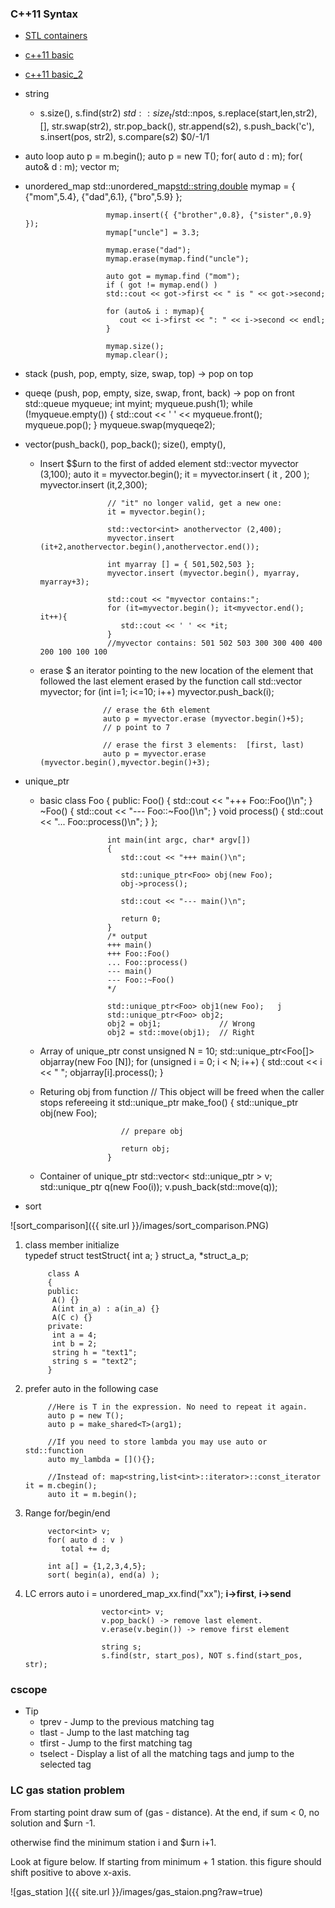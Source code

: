 ### C++11 Syntax

* [STL containers](http://www.cs.northwestern.edu/~riesbeck/programming/c++/stl-summary.html)
* [c++11 basic](http://blog.kavinyao.com/2014/02/cpp11-features)
* [c++11 basic_2](http://www.codeproject.com/Articles/570638/Ten-Cplusplus11-Features-Every-Cplusplus-Developer)

* string
   * s.size(), s.find(str2) $std::size_t/$std::npos, s.replace(start,len,str2), [], str.swap(str2), str.pop_back(), str.append(s2), s.push_back('c'), s.insert(pos, str2), s.compare(s2) $0/-1/1

* auto loop
                        auto p = m.begin();
                        auto p = new T();
                        for( auto d : m);
                        for( auto& d : m);
                        vector<int> m;

* unordered_map
                        std::unordered_map<std::string,double> mymap = {
                           {"mom",5.4},
                           {"dad",6.1},
                           {"bro",5.9}
                        }; 

                        mymap.insert({ {"brother",0.8}, {"sister",0.9} });    
                        mymap["uncle"] = 3.3;

                        mymap.erase("dad"); 
                        mymap.erase(mymap.find("uncle");

                        auto got = mymap.find ("mom");
                        if ( got != mymap.end() )
                        std::cout << got->first << " is " << got->second;

                        for (auto& i : mymap){
                           cout << i->first << ": " << i->second << endl;
                        }

                        mymap.size();
                        mymap.clear();

* stack (push, pop, empty, size, swap, top)    -> pop on top
* queqe (push, pop, empty, size, swap, front, back) -> pop on front
                        std::queue<int> myqueue;
                        int myint;
                        myqueue.push(1);
                        while (!myqueue.empty())
                        {
                           std::cout << ' ' << myqueue.front();
                           myqueue.pop();
                        }
                        myqueue.swap(myqueqe2);

* vector(push_back(), pop_back(); size(), empty(), 
   - Insert $$urn to the first of added element
                        std::vector<int> myvector (3,100);
                        auto it = myvector.begin();
                        it = myvector.insert ( it , 200 );
                        myvector.insert (it,2,300);

                        // "it" no longer valid, get a new one:
                        it = myvector.begin();

                        std::vector<int> anothervector (2,400);
                        myvector.insert (it+2,anothervector.begin(),anothervector.end());

                        int myarray [] = { 501,502,503 };
                        myvector.insert (myvector.begin(), myarray, myarray+3);

                        std::cout << "myvector contains:";
                        for (it=myvector.begin(); it<myvector.end(); it++){
                           std::cout << ' ' << *it;
                        }
                        //myvector contains: 501 502 503 300 300 400 400 200 100 100 100

    - erase $ an iterator pointing to the new location of the element that followed the last element erased by the function call
                        std::vector<int> myvector;
                        for (int i=1; i<=10; i++) myvector.push_back(i);

                        // erase the 6th element
                        auto p = myvector.erase (myvector.begin()+5);
                        // p point to 7 

                        // erase the first 3 elements:  [first, last)
                        auto p = myvector.erase (myvector.begin(),myvector.begin()+3);

 
* unique_ptr
   - basic
                        class Foo
                        {
                        public:
                           Foo() { std::cout << "+++ Foo::Foo()\n"; }
                           ~Foo() { std::cout << "--- Foo::~Foo()\n"; }
                           void process() { std::cout << "... Foo::process()\n"; }
                        };

                        int main(int argc, char* argv[])
                        {
                           std::cout << "+++ main()\n";

                           std::unique_ptr<Foo> obj(new Foo);
                           obj->process();

                           std::cout << "--- main()\n";

                           return 0;
                        }
                        /* output
                        +++ main()
                        +++ Foo::Foo()
                        ... Foo::process()
                        --- main()
                        --- Foo::~Foo()
                        */

                        std::unique_ptr<Foo> obj1(new Foo);   j
                        std::unique_ptr<Foo> obj2;
                        obj2 = obj1;             // Wrong
                        obj2 = std::move(obj1);  // Right

   - Array of unique_ptr
                        const unsigned N = 10;
                        std::unique_ptr<Foo[]> objarray(new Foo [N]);
                        for (unsigned i = 0; i < N; i++)
                        {
                           std::cout << i << " ";
                           objarray[i].process();
                        }

   - Returing obj from function
                        // This object will be freed when the caller stops refereeing it
                        std::unique_ptr<Foo> make_foo()
                        {
                           std::unique_ptr<Foo> obj(new Foo);

                           // prepare obj

                           return obj;
                        }

   - Container of unique_ptr
                        std::vector< std::unique_ptr<Foo> > v;
                        std::unique_ptr<Foo> q(new Foo(i));
                        v.push_back(std::move(q));










* sort    

 ![sort_comparison]({{ site.url }}/images/sort_comparison.PNG)

   
1. class member initialize  
			typedef struct testStruct{
			 int a;
			} struct_a, *struct_a_p;

			class A
			{
			public:
			 A() {}
			 A(int in_a) : a(in_a) {}
			 A(C c) {}
			private:
			 int a = 4;
			 int b = 2;
			 string h = "text1";
			 string s = "text2";
			}

2. prefer auto in the following case

			//Here is T in the expression. No need to repeat it again.
			auto p = new T();
			auto p = make_shared<T>(arg1);

			//If you need to store lambda you may use auto or std::function
			auto my_lambda = [](){};

			//Instead of: map<string,list<int>::iterator>::const_iterator it = m.cbegin(); 
			auto it = m.begin();

3. Range for/begin/end

			vector<int> v;
			for( auto d : v )
			   total += d;

			int a[] = {1,2,3,4,5};
			sort( begin(a), end(a) );
4. LC errors
                        auto i = unordered_map_xx.find("xx");
                        **i->first**, **i->send**

                        vector<int> v;
                        v.pop_back() -> remove last element.
                        v.erase(v.begin()) -> remove first element

                        string s;
                        s.find(str, start_pos), NOT s.find(start_pos, str);



### cscope
   * Tip
      * tprev - Jump to the previous matching tag 
      * tlast - Jump to the last matching tag 
      * tfirst - Jump to the first matching tag 
      * tselect - Display a list of all the matching tags and jump to the selected tag 


### LC gas station problem
From starting point draw sum of (gas - distance).
At the end, if sum < 0, no solution and $urn -1.  

otherwise find the minimum station i and $urn i+1.  

Look at figure below. If starting from minimum + 1 station. this figure should shift positive to above x-axis.

![gas_station ]({{ site.url }}/images/gas_staion.png?raw=true)

